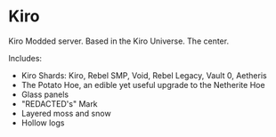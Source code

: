 # Kiro
Kiro Modded server. Based in the Kiro Universe. The center.

Includes:
- Kiro Shards: Kiro, Rebel SMP, Void, Rebel Legacy, Vault 0, Aetheris
- The Potato Hoe, an edible yet useful upgrade to the Netherite Hoe
- Glass panels
- "REDACTED's" Mark
- Layered moss and snow
- Hollow logs